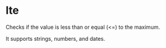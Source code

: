 # lte

Checks if the value is less than or equal (<=) to the maximum.

It supports strings, numbers, and dates.
